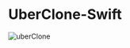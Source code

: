 # UberClone-Swift

![uberClone](https://user-images.githubusercontent.com/74820307/200113889-6f488a0a-0ff7-4c65-9573-61c0fc058113.gif)

